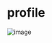 # profile
![image](https://github.com/user-attachments/assets/a47a8526-d34e-4e5d-a7e9-eee07056a87f)
